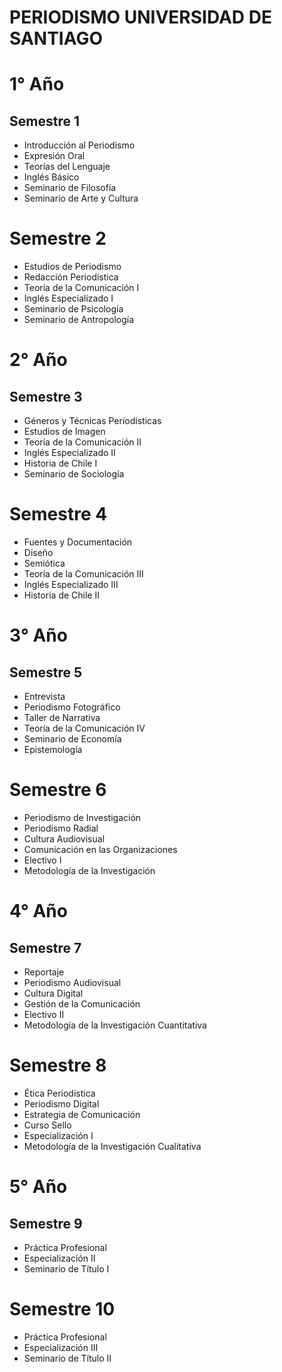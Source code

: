 # PERIODISMO UNIVERSIDAD DE SANTIAGO

# 1° Año
## Semestre 1
- Introducción al Periodismo
- Expresión Oral
- Teorías del Lenguaje
- Inglés Básico
- Seminario de Filosofía
- Seminario de Arte y Cultura

# Semestre 2
- Estudios de Periodismo
- Redacción Periodística
- Teoría de la Comunicación I
- Inglés Especializado I
- Seminario de Psicología
- Seminario de Antropología

# 2° Año
## Semestre 3
- Géneros y Técnicas Periodísticas
- Estudios de Imagen
- Teoría de la Comunicación II
- Inglés Especializado II
- Historia de Chile I
- Seminario de Sociología

# Semestre 4
- Fuentes y Documentación
- Diseño
- Semiótica
- Teoría de la Comunicación III
- Inglés Especializado III
- Historia de Chile II

# 3° Año
## Semestre 5
- Entrevista
- Periodismo Fotográfico
- Taller de Narrativa
- Teoría de la Comunicación IV
- Seminario de Economía
- Epistemología

# Semestre 6
- Periodismo de Investigación
- Periodismo Radial
- Cultura Audiovisual
- Comunicación en las Organizaciones
- Electivo I
- Metodología de la Investigación

# 4° Año
## Semestre 7
- Reportaje
- Periodismo Audiovisual
- Cultura Digital
- Gestión de la Comunicación
- Electivo II
- Metodología de la Investigación Cuantitativa

# Semestre 8
- Ética Periodística
- Periodismo Digital
- Estrategia de Comunicación
- Curso Sello
- Especialización I
- Metodología de la Investigación Cualitativa

# 5° Año

## Semestre 9
- Práctica Profesional
- Especialización II
- Seminario de Título I

# Semestre 10
- Práctica Profesional
- Especialización III
- Seminario de Título II
